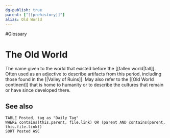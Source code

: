 ```yaml
---
dg-publish: true
parent: ["[[prehistory]]"]
alias: Old World
---
```

#Glossary 
# The Old World

The name given to the world that existed before the [[fallen world|fall]]. Often used as an adjective to describe artifacts from this period, including those found in the [[Valley of Ruins]]. May also refer to the [[Old World continent]] that is home to humanity or to describe the cultures that remain or have since developed there.

## See also

```dataview
TABLE Posted, tag as "Daily Tag"
WHERE contains(this.parent, file.link) OR (parent AND contains(parent, this.file.link))
SORT Posted ASC
```